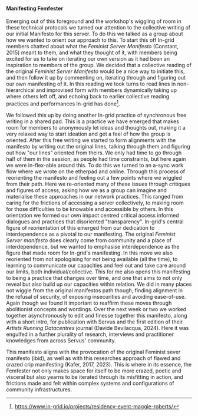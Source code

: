 #### Manifesting Femfester

Emerging out of this foreground and the workshop's wiggling of room in these technical protocols we turned our attention to the collective writing of our initial Manifesto for this server. To do this we talked as a group about how we wanted to orient our approach to this. To start this off In-grid members chatted about what the *Feminist Server Manifesto* (Constant, 2015) meant to them, and what they thought of it, with members being excited for us to take on iterating our own version as it had been an inspiration to members of the group. We decided that a collective reading of the original *Feminist Server Manifesto* would be a nice way to initiate this, and then follow it up by commenting on, iterating through and figuring out our own manifesting of it. In this reading we took turns to read lines in non-hierarchical and improvised form with members dynamically taking up where others left off, and echoing back to earlier collective reading practices and performances In-grid has done[^r9].

We followed this up by doing another In-grid practice of synchronous free writing in a shared pad. This is a practice we have emerged that makes room for members to anonymously let ideas and thoughts out, making it a very relaxed way to start ideation and get a feel of how the group is oriented. After this free writing we started to form alignments with the manifesto by writing out the original lines, talking through them and figuring out how "our lines" oriented from theirs. We only had time to go through half of them in the session, as people had time constraints, but here again we were in-flex-able around this. To do this we turned to an a-sync work flow where we wrote on the etherpad and online. Through this process of reorienting the manifesto and feeling out a few points where we wiggled from their path. Here we re-oriented many of these issues through critiques and figures of access, asking how we as a group can imagine and materialise these approaches in our network practices. This ranged from caring for the frictions of accessing a server collectively, to making room for those difficulties to be knowable and accessible by others. In this orientation we formed our own impact centred critical access informed dialogues and practices that disoriented "transparency". In-grid's central figure of reorientation of this emerged from our dedication to interdependence as a pivotal to our manifesting. The original *Feminist Server manifesto* does clearly come from community and a place of interdependence, but we wanted to emphasise interdependence as the figure that made room for In-grid's manifesting. In this move we also reoriented from not apologising for not being available (all the time), to learning to communicate our capacities and feel out and take care around our limits, both individual/collective. This for me also opens this manifesting to being a practice that changes over time, and one that aims to not only reveal but also build up our capacities within relation. We did in many places not wiggle from the original manifestos path though, finding alignment in the refusal of security, of exposing insecurities and avoiding ease-of-use. Again though we found it important to reaffirm these moves through abolitionist concepts and wordings. Over the next week or two we worked together asynchronously to edit and finesse together this manifesto, along with a short intro, for publication with Servus and the first edition of their *Artists Running Datacentres* journal (Davide Bevilacqua, 2024). Here it was engulfed in a further plurality of research, interviews and practitioner knowledges from across Servus' community. 

This manifesto aligns with the provocation of the original Feminist sever manifesto (ibid), as well as with this researches approach of flawed and crazed crip manifesting (Kafer, 2017, 2023). This is where in its essence, the Femfester not only makes space for itself to be more crazed, poetic and visceral but also yearns to be iterated through its misfitting in action, and frictions made and felt within complex systems and configurations of community infrastructures. 

[^r9]: https://www.in-grid.io/projects/residency-event-maggie-roberts/
